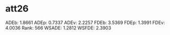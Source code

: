 # att26

ADEb: 1.8661
ADEp: 0.7337
ADEv: 2.2257
FDEb: 3.5369
FDEp: 1.3991
FDEv: 4.0036
Rank: 566
WSADE: 1.2812
WSFDE: 2.3903